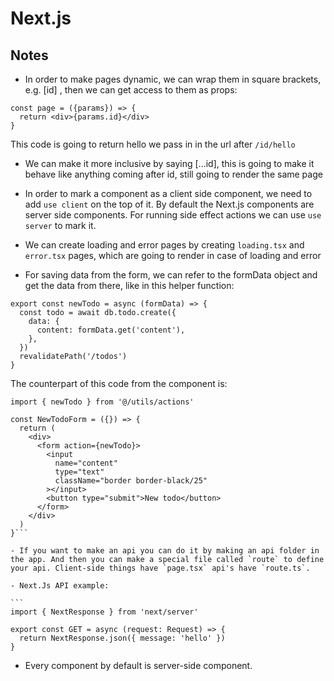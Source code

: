 # Next.js

## Notes

- In order to make pages dynamic, we can wrap them in square brackets, e.g.
  \[id\] , then we can get access to them as props:

```
const page = ({params}) => {
  return <div>{params.id}</div>
}
```

This code is going to return hello we pass in in the url after `/id/hello`

- We can make it more inclusive by saying \[...id\], this is going to make it behave like anything coming after id, still going to render the same page

- In order to mark a component as a client side component, we need to add `use client` on the top of it. By default the Next.js components are server side components. For running side effect actions we can use `use server` to mark it.

- We can create loading and error pages by creating `loading.tsx` and `error.tsx` pages, which are going to render in case of loading and error

- For saving data from the form, we can refer to the formData object and get the data from there, like in this helper function:

```
export const newTodo = async (formData) => {
  const todo = await db.todo.create({
    data: {
      content: formData.get('content'),
    },
  })
  revalidatePath('/todos')
}
```

The counterpart of this code from the component is:

````
import { newTodo } from '@/utils/actions'

const NewTodoForm = ({}) => {
  return (
    <div>
      <form action={newTodo}>
        <input
          name="content"
          type="text"
          className="border border-black/25"
        ></input>
        <button type="submit">New todo</button>
      </form>
    </div>
  )
}```

- If you want to make an api you can do it by making an api folder in the app. And then you can make a special file called `route` to define your api. Client-side things have `page.tsx` api's have `route.ts`.

- Next.Js API example:

```
import { NextResponse } from 'next/server'

export const GET = async (request: Request) => {
  return NextResponse.json({ message: 'hello' })
}
````

- Every component by default is server-side component.
